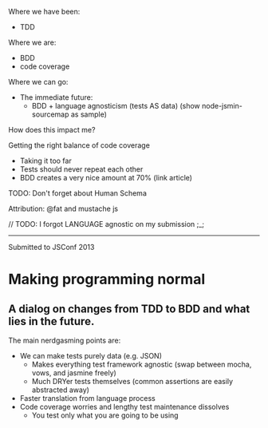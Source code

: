 Where we have been:
  - TDD
  <!-- - brittle specifications -->
  <!-- - developers and non-developers don't see problems the same -->
Where we are:
  - BDD
  - code coverage
  <!-- - dev's and non-dev's don't see eye to eye still -->
Where we can go:
  - The immediate future:
    - BDD + language agnosticism (tests AS data) (show node-jsmin-sourcemap as sample)

How does this impact me?

Getting the right balance of code coverage
  - Taking it too far
  - Tests should never repeat each other
  - BDD creates a very nice amount at 70% (link article)

TODO: Don't forget about Human Schema

Attribution: @fat and mustache js


// TODO: I forgot LANGUAGE agnostic on my submission ;_;


*****************

Submitted to JSConf 2013

# Making programming normal
## A dialog on changes from TDD to BDD and what lies in the future.

The main nerdgasming points are:
- We can make tests purely data (e.g. JSON)
    - Makes everything test framework agnostic (swap between mocha, vows, and jasmine freely)
    - Much DRYer tests themselves (common assertions are easily abstracted away)
- Faster translation from language process
- Code coverage worries and lengthy test maintenance dissolves
    - You test only what you are going to be using